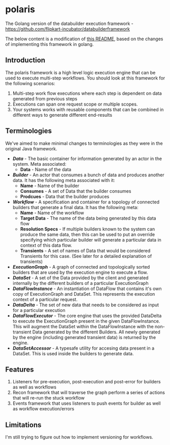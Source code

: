 # polaris

The Golang version of the databuilder execution framework - https://github.com/flipkart-incubator/databuilderframework

The below content is a modification of <a href="https://github.com/flipkart-incubator/databuilderframework/blob/master/README.md">this README</a>, based on the changes of implementing this framework in golang.

## Introduction

The polaris framework is a high level logic execution engine that can be used to execute multi-step workflows. You should look at this framework for the following scenarios:

1. Multi-step work flow executions where each step is dependent on data generated from previous steps
2. Executions can span one request scope or multiple scopes.
3. Your systems works with reusable components that can be combined in different ways to generate different end-results

## Terminologies

We've aimed to make minimal changes to terminologies as they were in the original Java framework.

* _**Data**_ - The basic container for information generated by an actor in the system. Meta associated:
    * **Data** - Name of the data
* _**Builder**_ - An actor that consumes a bunch of data and produces another data. It has the following meta associated with it:
    * **Name** - Name of the builder
    * **Consumes** - A set of Data that the builder consumes
    * **Prodcues** - Data that the builder produces
* _**Workflow**_ - A specification and container for a topology of connected builders that generate a final data. It has the following meta:
    * **Name** - Name of the workflow
    * **Target Data** - The name of the data being generated by this data flow
    * **Resolution Specs** - If multiple builders known to the system can produce the same data, then this can be used to put an override specifying which particular builder will generate a particular data in context of this data flow.
    * **Transients** - A set of names of Data that would be considered Transients for this case. (See later for a detailed explanation of transients)
* _**ExecutionGraph**_ - A graph of connected and topologically sorted builders that are used by the execution engine to execute a flow. 
* _**DataSet**_ - A set of the Data provided by the client and generated internally by the different builders of a particular ExecutionGraph
* _**DataFlowInstance**_ - An instantiation of DataFlow that contains it's own copy of ExecutionGraph and DataSet. This represents the execution context of a particular request.
* _**DataDelta**_ - The set of new data that needs to be considered as input for a particular execution
* _**DataFlowExecutor**_ - The core engine that uses the provided DataDelta to execute the ExecutionGraph present in the given DataFlowInstance. This will augment the DataSet within the DataFlowInstance with the non-transient Data generated by the different Builders. All newly generated by the engine (including generated transient data) is returned by the engine.
* _**DataSetAccessor**_ - A typesafe utility for accesing data present in a DataSet. This is used inside the builders to generate data.


## Features
1. Listeners for pre-execution, post-execution and post-error for builders as well as workflows
2. Recon framework that will traverse the graph perform a series of actions that will re-run the stuck workflow
3. Events framework that uses listeners to push events for builder as well as workflow execution/errors

## Limitations
I'm still trying to figure out how to implement versioning for workflows.